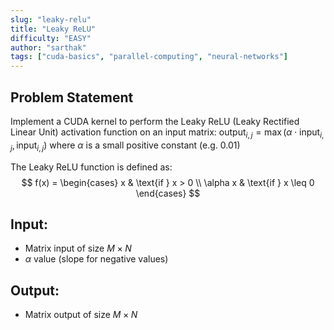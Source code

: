 ```yaml
---
slug: "leaky-relu"
title: "Leaky ReLU"
difficulty: "EASY"
author: "sarthak"
tags: ["cuda-basics", "parallel-computing", "neural-networks"]
---
```


## Problem Statement
Implement a CUDA kernel to perform the Leaky ReLU (Leaky Rectified Linear Unit) activation function on an input matrix:
$\text{output}_{i,j} = \max(\alpha \cdot \text{input}_{i,j}, \text{input}_{i,j})$ where $\alpha$ is a small positive constant (e.g. 0.01)

The Leaky ReLU function is defined as:
$$
f(x) = \begin{cases} 
x & \text{if } x > 0 \\
\alpha x & \text{if } x \leq 0 
\end{cases}
$$

## Input:
- Matrix $\text{input}$ of size $M \times N$ 
- $\alpha$ value (slope for negative values)

## Output:
- Matrix $\text{output}$ of size $M \times N$